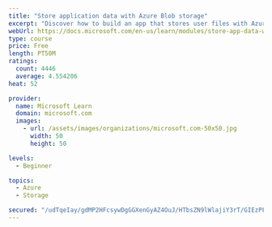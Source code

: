 ```yaml
---
title: "Store application data with Azure Blob storage"
excerpt: "Discover how to build an app that stores user files with Azure Blob storage, use Blob storage in a web app, and use the Azure Storage SDK for .NET Core."
webUrl: https://docs.microsoft.com/en-us/learn/modules/store-app-data-with-azure-blob-storage/
type: course
price: Free
length: PT50M
ratings:
  count: 4446
  average: 4.554206
heat: 52

provider:
  name: Microsoft Learn
  domain: microsoft.com
  images:
    - url: /assets/images/organizations/microsoft.com-50x50.jpg
      width: 50
      height: 50

levels:
  - Beginner

topics:
  - Azure
  - Storage

secured: "/udTqeIay/gdMP2HFcsywDgGGXenGyAZ4OuJ/HTbsZN9lWlajiY3rT/GIEzPFNkZrRHKx0GTRwychdyogXhzV9TQMK8mhOuKZGxDaLPHvlFJJBY8j/AlNSmC4cTBW/f1Mfn8wd1bfi3mnp2O0rLSN8jn57rVbWfc67JrQCDuBDjga70vveoaUzrBcSlRqGoCXubfwSmPA7baTTKbX/j1Tw4dSmLVjIKN0lDndfEmQN+IZmPFRYP0Tf2yG3QA10kMG0X0Sia4Kc8Ylmd9Tg50oSDfo7RjACj/zVckBEJJyQjPnurhCn2x3hDG/LEKz2iE/cYGYNQDpCDRjZ4JT42CVSX/NuRw2GmBKIXrhoTsVY3ZhLyCrr8/FvTDXCPDIJz9ydAQUthKOfiDSRzL5S4bSq40EuCOPWNbo+aHIggsiUU=;7QSE+W2teYdWQNi0uDPQxw=="
---
```


